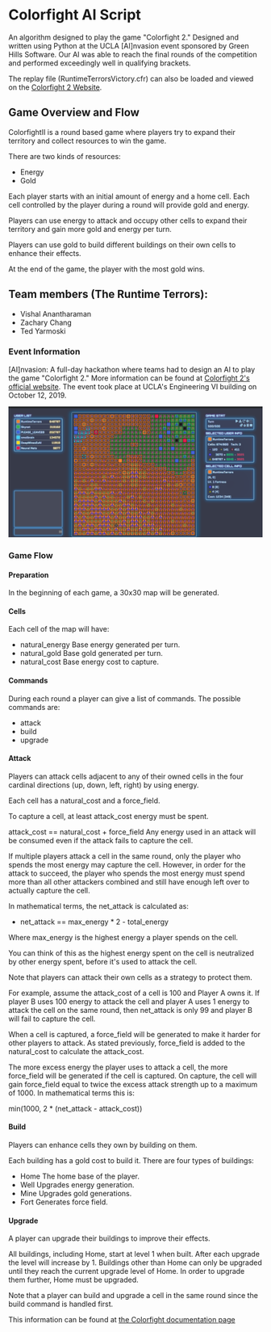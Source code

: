 # Colorfight AI Script
An algorithm designed to play the game "Colorfight 2." Designed and written using Python at the UCLA [AI]nvasion event sponsored by Green Hills Software. Our AI was able to reach the final rounds of the competition and performed exceedingly well in qualifying brackets.

The replay file (RuntimeTerrorsVictory.cfr) can also be loaded and viewed on the [Colorfight 2 Website](https://colorfightai.com/).

## Game Overview and Flow
ColorfightII is a round based game where players try to expand their territory and collect resources to win the game.

There are two kinds of resources:
- Energy
- Gold

Each player starts with an initial amount of energy and a home cell. Each cell controlled by the player during a round will provide gold and energy.

Players can use energy to attack and occupy other cells to expand their territory and gain more gold and energy per turn.

Players can use gold to build different buildings on their own cells to enhance their effects.

At the end of the game, the player with the most gold wins.


## Team members (The Runtime Terrors):
- Vishal Anantharaman
- Zachary Chang
- Ted Yarmoski

### Event Information
[AI]nvasion: A full-day hackathon where teams had to design an AI to play the game "Colorfight 2." More information can be found at [Colorfight 2's official website](https://colorfightai.com/). The event took place at UCLA's Engineering VI building on October 12, 2019.


![](./colorfight1.PNG)


### Game Flow

#### Preparation
In the beginning of each game, a 30x30 map will be generated.

#### Cells
Each cell of the map will have:

- natural_energy Base energy generated per turn.
- natural_gold Base gold generated per turn.
- natural_cost Base energy cost to capture.

#### Commands
During each round a player can give a list of commands. The possible commands are:
- attack
- build
- upgrade

#### Attack
Players can attack cells adjacent to any of their owned cells in the four cardinal directions (up, down, left, right) by using energy.

Each cell has a natural_cost and a force_field.

To capture a cell, at least attack_cost energy must be spent.

attack_cost == natural_cost + force_field
Any energy used in an attack will be consumed even if the attack fails to capture the cell.

If multiple players attack a cell in the same round, only the player who spends the most energy may capture the cell. However, in order for the attack to succeed, the player who spends the most energy must spend more than all other attackers combined and still have enough left over to actually capture the cell.

In mathematical terms, the net_attack is calculated as:

- net_attack == max_energy * 2 - total_energy

Where max_energy is the highest energy a player spends on the cell.

You can think of this as the highest energy spent on the cell is neutralized by other energy spent, before it's used to attack the cell.

Note that players can attack their own cells as a strategy to protect them.

For example, assume the attack_cost of a cell is 100 and Player A owns it. If player B uses 100 energy to attack the cell and player A uses 1 energy to attack the cell on the same round, then net_attack is only 99 and player B will fail to capture the cell.

When a cell is captured, a force_field will be generated to make it harder for other players to attack. As stated previously, force_field is added to the natural_cost to calculate the attack_cost.

The more excess energy the player uses to attack a cell, the more force_field will be generated if the cell is captured. On capture, the cell will gain force_field equal to twice the excess attack strength up to a maximum of 1000. In mathematical terms this is:

min(1000, 2 * (net_attack - attack_cost))

#### Build
Players can enhance cells they own by building on them.

Each building has a gold cost to build it.
There are four types of buildings:

- Home The home base of the player.
- Well Upgrades energy generation.
- Mine Upgrades gold generations.
- Fort Generates force field.

#### Upgrade
A player can upgrade their buildings to improve their effects.

All buildings, including Home, start at level 1 when built. After each upgrade the level will increase by 1. Buildings other than Home can only be upgraded until they reach the current upgrade level of Home. In order to upgrade them further, Home must be upgraded.

Note that a player can build and upgrade a cell in the same round since the build command is handled first.


This information can be found at [the Colorfight documentation page](https://colorfightai.com/docs)
